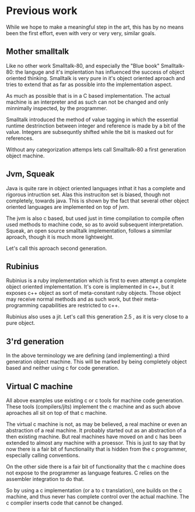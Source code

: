 # Previous work

While we hope to make a meaningful step in the art, this has by no means been the first effort, even with very or very very, similar goals.

## Mother smalltalk

Like no other work Smalltalk-80, and especially the "Blue book" Smalltalk-80: the languge and it's implentation has influenced the success of object oriented thinking. Smalltalk is very pure in it's object oriented aproach and tries to extend that as far as possible into the implementation aspect.

As much as possible that is in a C based implementation. The actual machine is an interpreter and as such can not be changed and only minnimally inspected, by the programmer.

Smalltalk introduced the method of value tagging in which the essential runtime destrinction between integer and reference is made by a bit of the value. Integers are subsequntly shifted while the bit is masked out for references.

Without any categorization attemps lets call Smalltalk-80 a first generation object machine.

##  Jvm, Squeak

Java is quite rare in object oriented languages inthat it has a complete and rigorous intruction set. Alas this instruciton set is biased, though not completely, towards java. This is shown by the fact that several other object oriented languages are implemented on top of jvm.

The jvm is also c based, but used just in time compilation to compile often used methods to machine code, so as to avoid subsequent interpretation. Squeak, an open source smalltalk implementation, follows a simmilar aproach, though it is much more lightweight.

Let's call this aproach second generation.

## Rubinius

Rubinius is a ruby implementation which is first to even attempt a complete object oriented implementation.
It's core is implemented in c++, but it exposes c++ object as sort of meta-constant ruby objects. Those object may receive normal methods and as such work, but their meta-programming capabilities are restricted to c++.

Rubinius also uses a jit. Let's call this generation 2.5 , as it is very close to a pure object.

## 3'rd generation

In the above terminology we are defining (and implementing) a third generation object machine. This will be marked by being completely object based and neither using c for code generation.

## Virtual C machine

All above examples use existing c or c tools for machine code generation. These tools (compilers/jits) implement the c machine and as such above aproaches all sit on top of that c machine.

The virtual c machine is not, as may be believed, a real machine or even an abstraction of a real machine. It probably started out as an abstraction of a then existing machine. But real machines have moved on and c has been extended to almost any machine with a proessor. This is just to say that by now there is a fair bit of functionality that is hidden from the c programmer, especially calling conventions.

On the other side there is a fair bit of functionality that the c machine does not expose to the programmer as language features. C relies on the assembler integration to do that.

So by using a c implementation (or a to c translation), one builds on the c machine, and thus never has complete control over the actual machine. The c compiler inserts code that cannot be changed.
